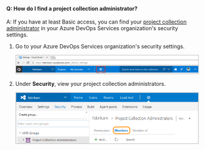 #### Q:	How do I find a project collection administrator?

A: If you have at least Basic access, you can find your [project collection administrator](/vsts/organizations/security/set-project-collection-level-permissions) in your Azure DevOps Services organization's security settings.

1.	Go to your Azure DevOps Services organization's security settings. 

	<img alt="Select the gear button, and then select Security" src="./_img/organization-settings-new-ui.png" style="border: 1px solid #CCCCCC" />

1.	Under **Security**, view your project collection administrators.

	<img alt="Go to Project Collection Administrators and then select Members" src="./_img/collection-manage-security-groups-new-ui.png" style="border: 1px solid #CCCCCC" />
